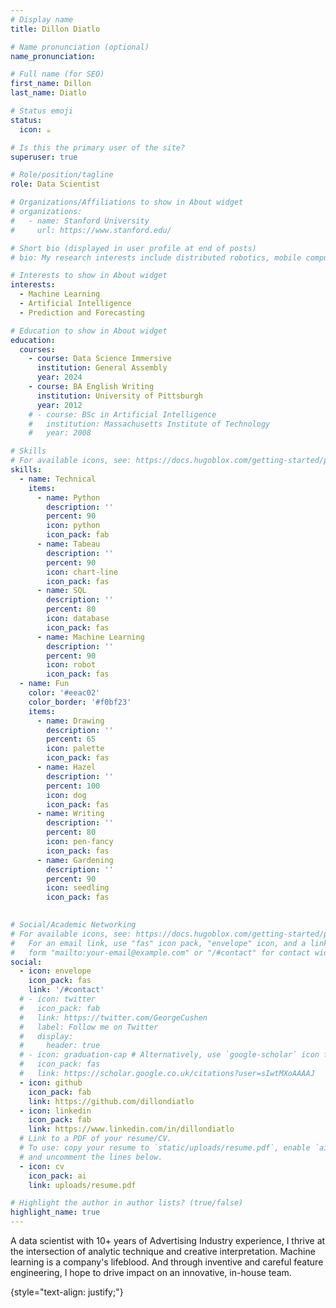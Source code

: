 ```yaml
---
# Display name
title: Dillon Diatlo

# Name pronunciation (optional)
name_pronunciation:

# Full name (for SEO)
first_name: Dillon
last_name: Diatlo

# Status emoji
status:
  icon: ☕️

# Is this the primary user of the site?
superuser: true

# Role/position/tagline
role: Data Scientist

# Organizations/Affiliations to show in About widget
# organizations:
#   - name: Stanford University
#     url: https://www.stanford.edu/

# Short bio (displayed in user profile at end of posts)
# bio: My research interests include distributed robotics, mobile computing and programmable matter.

# Interests to show in About widget
interests:
  - Machine Learning
  - Artificial Intelligence
  - Prediction and Forecasting

# Education to show in About widget
education:
  courses:
    - course: Data Science Immersive
      institution: General Assembly
      year: 2024
    - course: BA English Writing
      institution: University of Pittsburgh
      year: 2012
    # - course: BSc in Artificial Intelligence
    #   institution: Massachusetts Institute of Technology
    #   year: 2008

# Skills
# For available icons, see: https://docs.hugoblox.com/getting-started/page-builder/#icons
skills:
  - name: Technical
    items:
      - name: Python
        description: ''
        percent: 90
        icon: python
        icon_pack: fab
      - name: Tabeau
        description: ''
        percent: 90
        icon: chart-line
        icon_pack: fas
      - name: SQL
        description: ''
        percent: 80
        icon: database
        icon_pack: fas
      - name: Machine Learning
        description: ''
        percent: 90
        icon: robot
        icon_pack: fas
  - name: Fun
    color: '#eeac02'
    color_border: '#f0bf23'
    items:
      - name: Drawing
        description: ''
        percent: 65
        icon: palette
        icon_pack: fas
      - name: Hazel
        description: ''
        percent: 100
        icon: dog
        icon_pack: fas
      - name: Writing
        description: ''
        percent: 80
        icon: pen-fancy
        icon_pack: fas
      - name: Gardening
        description: ''
        percent: 90
        icon: seedling
        icon_pack: fas
        

# Social/Academic Networking
# For available icons, see: https://docs.hugoblox.com/getting-started/page-builder/#icons
#   For an email link, use "fas" icon pack, "envelope" icon, and a link in the
#   form "mailto:your-email@example.com" or "/#contact" for contact widget.
social:
  - icon: envelope
    icon_pack: fas
    link: '/#contact'
  # - icon: twitter
  #   icon_pack: fab
  #   link: https://twitter.com/GeorgeCushen
  #   label: Follow me on Twitter
  #   display:
  #     header: true
  # - icon: graduation-cap # Alternatively, use `google-scholar` icon from `ai` icon pack
  #   icon_pack: fas
  #   link: https://scholar.google.co.uk/citations?user=sIwtMXoAAAAJ
  - icon: github
    icon_pack: fab
    link: https://github.com/dillondiatlo
  - icon: linkedin
    icon_pack: fab
    link: https://www.linkedin.com/in/dillondiatlo
  # Link to a PDF of your resume/CV.
  # To use: copy your resume to `static/uploads/resume.pdf`, enable `ai` icons in `params.yaml`,
  # and uncomment the lines below.
  - icon: cv
    icon_pack: ai
    link: uploads/resume.pdf

# Highlight the author in author lists? (true/false)
highlight_name: true
---
```


A data scientist with 10+ years of Advertising Industry experience, I thrive at the intersection of analytic technique and creative interpretation. Machine learning is a company's lifeblood. And through  inventive and careful feature engineering, I hope to drive impact on an innovative, in-house team.

{style="text-align: justify;"}
